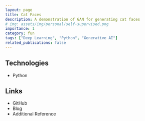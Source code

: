 ```yaml
---
layout: page
title: Cat Faces
description: A demonstration of GAN for generating cat faces
# img: assets/img/personal/self-supervised.png
importance: 1
category: fun
tags: ["Deep Learning", "Python", "Generative AI"]
related_publications: false
---
```

<!-- ## Project Description

Ad voluptate sit dolore incididunt. Pariatur dolore id Lorem anim in ea ullamco qui consectetur. Minim consequat magna ex mollit dolor. Duis labore ex cillum voluptate irure esse nulla ea sit sit sit reprehenderit duis. Sint cupidatat excepteur ipsum amet nisi pariatur pariatur excepteur. Duis aliquip adipisicing magna est ad velit aliquip tempor commodo ipsum esse sunt.

Amet magna aliqua exercitation duis in. Eiusmod non eu et deserunt excepteur ullamco occaecat consequat. Sunt sunt minim velit et non duis id. Adipisicing eu id esse in reprehenderit cillum sint fugiat.Esse elit aliqua ea officia non consequat enim non proident. Dolore quis pariatur et sint est cillum adipisicing elit. Adipisicing proident aliqua Lorem proident et aliqua deserunt elit ut elit proident laboris anim eu. -->

## Technologies

- Python

## Links

- GitHub
- Blog
- Additional Reference
